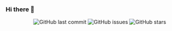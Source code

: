 ### Hi there 👋

<!--
**mansistic-0n3/mansistic-0n3** is a ✨ _special_ ✨ repository because its `README.md` (this file) appears on your GitHub profile.

Here are some ideas to get you started:

- 🔭 I’m currently working on ...
- 🌱 I’m currently learning ...
- 👯 I’m looking to collaborate on ...
- 🤔 I’m looking for help with ...
- 💬 Ask me about ...
- 📫 How to reach me: ...
- 😄 Pronouns: ...
- ⚡ Fun fact: ...

[![Top Langs](https://github-readme-stats.vercel.app/api/top-langs/?username=mansistic-0n3&layout=donut)
[![GitHub Streak](https://github-readme-streak-stats.herokuapp.com?user=mansistic-0n3&theme=highcontrast)](https://git.io/streak-stats)
-->

<!-- Badges -->
<p align="center">
  <img alt="GitHub last commit" src="https://img.shields.io/github/last-commit/mansistic-0n3/your-repo?style=flat-square">
  <img alt="GitHub issues" src="https://img.shields.io/github/issues/mansistic-0n3/your-repo?style=flat-square">
  <img alt="GitHub stars" src="https://img.shields.io/github/stars/mansistic-0n3/your-repo?style=flat-square">
</p>


